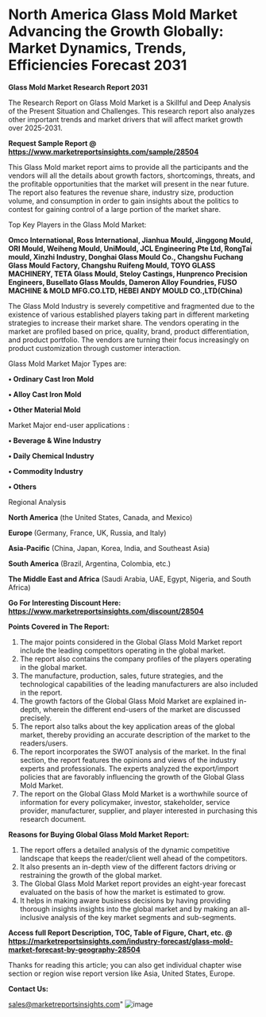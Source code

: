 # North America Glass Mold Market Advancing the Growth Globally: Market Dynamics, Trends, Efficiencies Forecast 2031

<strong>Glass Mold Market Research Report 2031</strong>

The Research Report on Glass Mold Market is a Skillful and Deep Analysis of the Present Situation and Challenges. This research report also analyzes other important trends and market drivers that will affect market growth over 2025-2031.

<strong>Request Sample Report @ <a href=https://www.marketreportsinsights.com/sample/28504>https://www.marketreportsinsights.com/sample/28504</a></strong>

This Glass Mold market report aims to provide all the participants and the vendors will all the details about growth factors, shortcomings, threats, and the profitable opportunities that the market will present in the near future. The report also features the revenue share, industry size, production volume, and consumption in order to gain insights about the politics to contest for gaining control of a large portion of the market share.

Top Key Players in the Glass Mold Market:

<strong>Omco International, Ross International, Jianhua Mould, Jinggong Mould, ORI Mould, Weiheng Mould, UniMould, JCL Engineering Pte Ltd, RongTai mould, Xinzhi Industry, Donghai Glass Mould Co., Changshu Fuchang Glass Mould Factory, Changshu Ruifeng Mould, TOYO GLASS MACHINERY, TETA Glass Mould, Steloy Castings, Hunprenco Precision Engineers, Busellato Glass Moulds, Dameron Alloy Foundries, FUSO MACHINE & MOLD MFG.CO.LTD, HEBEI ANDY MOULD CO.,LTD(China)</strong>

The Glass Mold Industry is severely competitive and fragmented due to the existence of various established players taking part in different marketing strategies to increase their market share. The vendors operating in the market are profiled based on price, quality, brand, product differentiation, and product portfolio. The vendors are turning their focus increasingly on product customization through customer interaction.

Glass Mold Market Major Types are:

<strong>• Ordinary Cast Iron Mold

• Alloy Cast Iron Mold

• Other Material Mold</strong>

Market Major end-user applications :

<strong>• Beverage & Wine Industry

• Daily Chemical Industry

• Commodity Industry

• Others</strong>

Regional Analysis

</u><strong><b>North America</b></strong> (the United States, Canada, and Mexico)

<strong><b>Europe </b></strong>(Germany, France, UK, Russia, and Italy)

<strong><b>Asia-Pacific</b></strong> (China, Japan, Korea, India, and Southeast Asia)

<strong><b>South America</b></strong> (Brazil, Argentina, Colombia, etc.)

<strong><b>The Middle East and Africa</b></strong> (Saudi Arabia, UAE, Egypt, Nigeria, and South Africa)

<strong>Go For Interesting Discount Here: <a href=https://www.marketreportsinsights.com/discount/28504>https://www.marketreportsinsights.com/discount/28504</a></strong>

<strong>Points Covered in The Report:</strong>
<ol>
  <li>The major points considered in the Global Glass Mold Market report include the leading competitors operating in the global market.</li>
  <li>The report also contains the company profiles of the players operating in the global market.</li>
  <li>The manufacture, production, sales, future strategies, and the technological capabilities of the leading manufacturers are also included in the report.</li>
  <li>The growth factors of the Global Glass Mold Market are explained in-depth, wherein the different end-users of the market are discussed precisely.</li>
  <li>The report also talks about the key application areas of the global market, thereby providing an accurate description of the market to the readers/users.</li>
  <li>The report incorporates the SWOT analysis of the market. In the final section, the report features the opinions and views of the industry experts and professionals. The experts analyzed the export/import policies that are favorably influencing the growth of the Global Glass Mold Market.</li>
  <li>The report on the Global Glass Mold Market is a worthwhile source of information for every policymaker, investor, stakeholder, service provider, manufacturer, supplier, and player interested in purchasing this research document.</li>
</ol>
<strong>Reasons for Buying Global Glass Mold Market Report:</strong>

<ol>
  <li>The report offers a detailed analysis of the dynamic competitive landscape that keeps the reader/client well ahead of the competitors.</li>
  <li>It also presents an in-depth view of the different factors driving or restraining the growth of the global market.</li>
  <li>The Global Glass Mold Market report provides an eight-year forecast evaluated on the basis of how the market is estimated to grow.</li>
  <li>It helps in making aware business decisions by having providing thorough insights insights into the global market and by making an all-inclusive analysis of the key market segments and sub-segments.</li>
</ol>
<strong>Access full Report Description, TOC, Table of Figure, Chart, etc. @ <a href=https://marketreportsinsights.com/industry-forecast/glass-mold-market-forecast-by-geography-28504>https://marketreportsinsights.com/industry-forecast/glass-mold-market-forecast-by-geography-28504</a></strong>


Thanks for reading this article; you can also get individual chapter wise section or region wise report version like Asia, United States, Europe.

<strong>Contact Us:</strong>

sales@marketreportsinsights.com"
![image](https://github.com/user-attachments/assets/914816ee-943a-4896-bf35-9599bf5a8e75)
